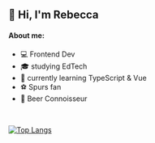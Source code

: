 ## 👋 Hi, I'm Rebecca

#### About me:

- 💻 Frontend Dev
- 🎓 studying EdTech
- 🧠 currently learning TypeScript & Vue
- ⚽ Spurs fan
- 🍺 Beer Connoisseur

<br>

  [![Top Langs](https://most-used-lang.vercel.app/api/top-langs/?username=rebecca-94&layout=compact&langs_count=8&count-private=true&hide=Shell)](https://github.com/anuraghazra/github-readme-stats)
